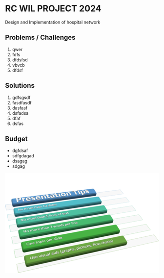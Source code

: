 # RC WIL PROJECT 2024
Design and Implementation of hospital network

## Problems / Challenges
1. qwer
2. fdfs
3. dfdsfsd
4. vbvcb
5. dfdsf

## Solutions
1. gdfsgsdf
2. fasdfasdf
3. dasfasf
4. dsfadsa
5. dfaf
6. dsfas

## Budget
- dgfdsaf
- sdfgdagad
- dsagag
- sdgag

![](https://github.com/motau-kamogelo/RC_WIL_PROJECT2024/blob/main/XITM6329_DIgital_Dynamos/Presentation%20Tips.png)
